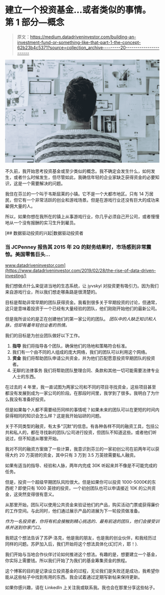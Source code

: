 # 建立一个投资基金…或者类似的事情。第 1 部分—概念

> 原文：<https://medium.datadriveninvestor.com/building-an-investment-fund-or-something-like-that-part-1-the-concept-62b23b4c5371?source=collection_archive---------20----------------------->

![](img/913a22453bcd6f02ef1c03b0fa80e6a1.png)

不久前，我开始思考投资基金或至少类似的概念。我不确定会发生什么，如何发生，或者什么时候发生，但尽管如此，我确信年轻的企业家缺乏获得资金的必要知识，这是一个需要解决的问题。

我住在芬兰的一个叫于韦斯屈莱的小镇。它不是一个大都市地区。只有 14 万居民，但它有一个非常活跃的创业和游戏场景。但是在游戏行业还没有巨大的成功来雇佣大量的人。

所以，如果你想在我所在的镇上从事游戏行业，你几乎必须自己开公司，或者慢慢地从一个没有报酬的实习生升到雇员。

[](https://www.datadriveninvestor.com/2019/02/28/the-rise-of-data-driven-investing/) [## 数据驱动投资的兴起|数据驱动投资者

### 当 JCPenney 报告其 2015 年 2Q 的财务结果时，市场感到非常震惊。美国零售巨头…

www.datadriveninvestor.com](https://www.datadriveninvestor.com/2019/02/28/the-rise-of-data-driven-investing/) 

我们想做点什么来促进当地的生态系统，让 jyvskyl 对投资更有吸引力。因为我们来自游戏行业，所以我们想走哪条路是很清楚的。

目标是帮助非常早期的团队获得资金。我看到很多关于早期投资的讨论，但通常，这只是意味着投资于一个已经有大量经验的团队，他们刚刚开始他们的最新公司。

但是我所谈论的是正在创建他们的第一家公司的团队。 *团队中的人缺乏知识和人脉，但却有着年轻创业者的热情。*

我们的目标是为创业团队做好以下工作。

1.  **指导** 我们将指导各个团队，确保他们的场地和策略符合标准。
2.  我们有一个由不同的人组成的庞大网络，我们的团队可以利用这个网络。
3.  **资金** 我们将帮助团队申请公共资金，并为他们匹配愿意投资早期团队的投资者。
4.  无聊的法律事务
    我们将帮助团队整理合同、条款和其他一切可能需要法律专业人士的东西。

在过去的 4 年里，我一直试图为两家公司和不同的项目寻找资金，这些项目甚至都没有发展到成为一家公司的阶段。在那段时间里，我学到了很多。我明白了为什么我没有准备好投资。

但是如果每个人都不需要经历同样的事情呢？如果未来的团队可以在更短的时间内获得相同的知识会怎么样？这是我开始钻研的问题。

关于不同类型的融资，有太多“沉默”的信息。有各种各样不同的融资工具，包括公共和私人的，都在寻找新的团队/公司进行投资，但团队不知道这些。或者他们听说过，但不知道从哪里开始。

我对不同的融资方案做了一些计算，我意识到芬兰的一家初创公司在前两年可以获得大约 20 万英镑的资金，其中只有 3 万到 3.5 万英镑需要私人融资。

如果有适当的指导、经验和人脉，两年内完成 30K 听起来并不像是不可能完成的任务。

但是，投资一个超级早期团队风险很大。但是如果你可以投资 1000-5000€的东西呢？即使只有 1000 英镑的投资，一个初创团队也可以申请接近 10K 的公共资金，这突然变得很有意义。

从那里开始，团队可以使用公共资金来验证他们的产品，购买活动门票或获得廉价的工作空间。与此同时，他们通过展示产品的进展为下一轮投资做准备。

*作为一名投资者，你将有机会接触到精心挑选的、最有前途的团队，他们会接受训练并送到你家门口。*

我把这个想法告诉了苏萨·洛克，他是我的朋友，也是我的创业伙伴，和我经历过同样的问题。苏萨加入后，我们开始将这个想法具体化(幻灯片，耶！).

我们开始与当地合作伙伴讨论如何推进这个想法。有趣的是，想要建立一个基金，你实际上需要钱。所以我们开始了为我们的基金筹集资金的旅程。

这个博客的目的是记录设立投资基金的过程，无论我们是失败还是成功，我希望你能从这些帖子中找到有用的东西。我会试着通过定期写新帖来保持更新。

如果你感兴趣，请在 LinkedIn 上关注我或联系我。我也会在那里分享这些帖子。